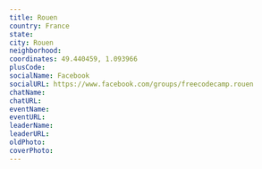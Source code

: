 ```yaml
---
title: Rouen
country: France
state: 
city: Rouen
neighborhood: 
coordinates: 49.440459, 1.093966
plusCode:
socialName: Facebook
socialURL: https://www.facebook.com/groups/freecodecamp.rouen
chatName:
chatURL:
eventName:
eventURL:
leaderName:
leaderURL:
oldPhoto: 
coverPhoto:
---
```


